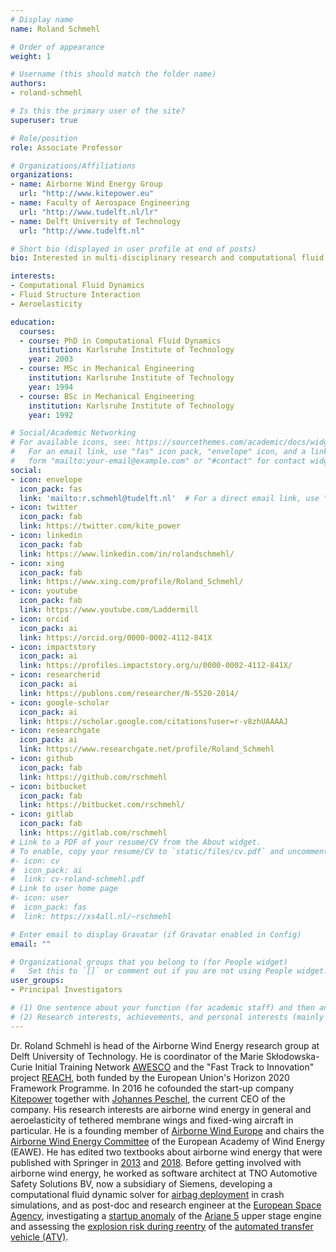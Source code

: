 ```yaml
---
# Display name
name: Roland Schmehl

# Order of appearance
weight: 1

# Username (this should match the folder name)
authors:
- roland-schmehl

# Is this the primary user of the site?
superuser: true

# Role/position
role: Associate Professor

# Organizations/Affiliations
organizations:
- name: Airborne Wind Energy Group
  url: "http://www.kitepower.eu"
- name: Faculty of Aerospace Engineering
  url: "http://www.tudelft.nl/lr"
- name: Delft University of Technology
  url: "http://www.tudelft.nl"

# Short bio (displayed in user profile at end of posts)
bio: Interested in multi-disciplinary research and computational fluid dynamics.

interests:
- Computational Fluid Dynamics
- Fluid Structure Interaction
- Aeroelasticity

education:
  courses:
  - course: PhD in Computational Fluid Dynamics
    institution: Karlsruhe Institute of Technology
    year: 2003
  - course: MSc in Mechanical Engineering
    institution: Karlsruhe Institute of Technology
    year: 1994
  - course: BSc in Mechanical Engineering
    institution: Karlsruhe Institute of Technology
    year: 1992

# Social/Academic Networking
# For available icons, see: https://sourcethemes.com/academic/docs/widgets/#icons
#   For an email link, use "fas" icon pack, "envelope" icon, and a link in the
#   form "mailto:your-email@example.com" or "#contact" for contact widget.
social:
- icon: envelope
  icon_pack: fas
  link: 'mailto:r.schmehl@tudelft.nl'  # For a direct email link, use "mailto:test@example.org".
- icon: twitter
  icon_pack: fab
  link: https://twitter.com/kite_power
- icon: linkedin
  icon_pack: fab
  link: https://www.linkedin.com/in/rolandschmehl/
- icon: xing
  icon_pack: fab
  link: https://www.xing.com/profile/Roland_Schmehl/
- icon: youtube
  icon_pack: fab
  link: https://www.youtube.com/Laddermill
- icon: orcid
  icon_pack: ai
  link: https://orcid.org/0000-0002-4112-841X
- icon: impactstory
  icon_pack: ai
  link: https://profiles.impactstory.org/u/0000-0002-4112-841X/
- icon: researcherid
  icon_pack: ai
  link: https://publons.com/researcher/N-5520-2014/
- icon: google-scholar
  icon_pack: ai
  link: https://scholar.google.com/citations?user=r-v8zhUAAAAJ
- icon: researchgate
  icon_pack: ai
  link: https://www.researchgate.net/profile/Roland_Schmehl
- icon: github
  icon_pack: fab
  link: https://github.com/rschmehl
- icon: bitbucket
  icon_pack: fab
  link: https://bitbucket.com/rschmehl/
- icon: gitlab
  icon_pack: fab
  link: https://gitlab.com/rschmehl
# Link to a PDF of your resume/CV from the About widget.
# To enable, copy your resume/CV to `static/files/cv.pdf` and uncomment the lines below.  
#- icon: cv
#  icon_pack: ai
#  link: cv-roland-schmehl.pdf
# Link to user home page
#- icon: user
#  icon_pack: fas
#  link: https://xs4all.nl/~rschmehl

# Enter email to display Gravatar (if Gravatar enabled in Config)
email: ""

# Organizational groups that you belong to (for People widget)
#   Set this to `[]` or comment out if you are not using People widget.  
user_groups:
- Principal Investigators

# (1) One sentence about your function (for academic staff) and then another sentence about your role(s) within the training network
# (2) Research interests, achievements, and personal interests (mainly for researchers)
---
```


Dr. Roland Schmehl is head of the Airborne Wind Energy research group at Delft University of Technology. He is coordinator of the Marie Skłodowska-Curie Initial Training Network [AWESCO](https://cordis.europa.eu/project/rcn/193938/) and the "Fast Track to Innovation" project [REACH](https://cordis.europa.eu/project/rcn/199241/), both funded by the European Union's Horizon 2020 Framework Programme. In 2016 he cofounded the start-up company [Kitepower](http://www.kitepower.nl) together with [Johannes Peschel](/authors/johannes-peschel/), the current CEO of the company. His research interests are airborne wind energy in general and aeroelasticity of tethered membrane wings and fixed-wing aircraft in particular. He is a founding member of [Airborne Wind Europe](http://www.airbornewindeurope.org) and chairs the [Airborne Wind Energy Committee](https://eawe.eu/organisation/committees/) of the European Academy of Wind Energy (EAWE). He has edited two textbooks about airborne wind energy that were published with Springer in [2013](http://doi.org/10.1007/978-3-642-39965-7) and [2018](http://doi.org/10.1007/978-981-10-1947-0). Before getting involved with airborne wind energy, he worked as software architect at TNO Automotive Safety Solutions BV, now a subsidiary of Siemens, developing a computational fluid dynamic solver for [airbag deployment](https://www.researchgate.net/publication/260435067_CFD_analysis_of_the_flow_from_an_airbag_inflator_module) in crash simulations, and as post-doc and research engineer at the [European Space Agency](http://www.esa.int), investigating a [startup anomaly](http://doi.org/10.2514/1.38309) of the [Ariane 5](http://www.arianespace.com/vehicle/ariane-5/) upper stage engine and assessing the [explosion risk during reentry](http://doi.org/10.2514/1.27610) of the [automated transfer vehicle (ATV)](https://www.esa.int/Our_Activities/Human_and_Robotic_Exploration/ATV/Automated_Transfer_Vehicle).
